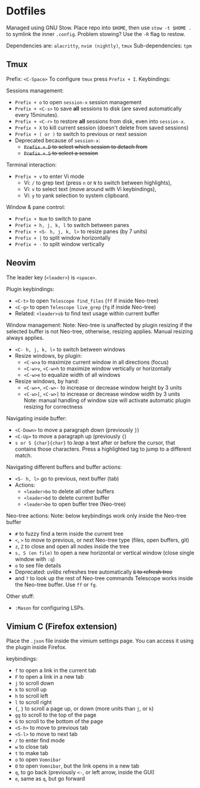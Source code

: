 # Dotfiles

Managed using GNU Stow.
Place repo into `$HOME`, then use `stow -t $HOME .` to symlink the inner `.config`.
Problem stowing? Use the `-R` flag to restow.

Dependencies are: `alacritty`, `nvim (nightly)`, `tmux`
Sub-dependencies: `tpm`

## Tmux

Prefix: `<C-Space>`
To configure `tmux` press `Prefix + I`.
Keybindings:

Sessions management:

- `Prefix + o` to open `session-x` session management
- `Prefix + <C-s>` to save **all** sessions to disk (are saved automatically every 15minutes).
- `Prefix + <C-r>` to restore **all** sessions from disk, even into `session-x`.
- `Prefix + X` to kill current session (doesn't delete from saved sessions)
- `Prefix + ( or )` to switch to previous or next session
- Deprecated because of `session-x`:
  - ~~`Prefix + D` to select which session to detach from~~
  - ~~`Prefix + S` to select a session~~

Terminal interaction:

- `Prefix + v` to enter Vi mode
  - Vi: `/` to grep text (press `n` or `N` to switch between highlights),
  - Vi: `v` to select text (move around with Vi keybindings),
  - Vi: `y` to yank selection to system clipboard.

Window & pane control:

- `Prefix + Num` to switch to pane
- `Prefix + h, j, k, l` to switch between panes
- `Prefix + <S- h, j, k, l>` to resize panes (by 7 units)
- `Prefix + |` to split window horizontally
- `Prefix + -` to split window vertically

## Neovim

The leader key (`<leader>`) is `<space>`.

Plugin keybindings:

- `<C-t>` to open `Telescope find_files` (`ff` if inside Neo-tree)
- `<C-g>` to open `Telescope live_grep` (`fg` if inside Neo-tree)
- Related: `<leader>sb` to find text usage within current buffer

Window management:
Note: Neo-tree is unaffected by plugin resizing if the selected buffer is not Neo-tree, otherwise, resizing applies. Manual resizing always applies.

- `<C- h, j, k, l>` to switch between windows
- Resize windows, by plugin:
  - `<C-w>a` to maximize current window in all directions (focus)
  - `<C-w>v`, `<C-w>h` to maximize window vertically or horizontally
  - `<C-w>e` to equalize width of all windows
- Resize windows, by hand:
  - `<C-w>+`, `<C-w>-` to increase or decrease window height by 3 units
  - `<C-w>[`, `<C-w>]` to increase or decrease window width by 3 units
    Note: manual handling of window size will activate automatic plugin resizing for correctness

Navigating inside buffer:

- `<C-Down>` to move a paragraph down (previously `}`)
- `<C-Up>` to move a paragraph up (previously `{`)
- `s or S {char}{char}` to _leap_ a text after or before the cursor, that contains those characters. Press a highlighted tag to jump to a different match.

Navigating different buffers and buffer actions:

- `<S- h, l>` go to previous, next buffer (tab)
- Actions:
  - `<leader>bo` to delete all other buffers
  - `<leader>bd` to delete current buffer
  - `<leader>be` to open buffer tree (Neo-tree)

Neo-tree actions:
Note: below keybindings work only inside the Neo-tree buffer

- `#` to fuzzy find a term inside the current tree
- `<`, `>` to move to previous, or next Neo-tree type (files, open buffers, git)
- `z`, `Z` to close and open all nodes inside the tree
- `s, S (on file)` to open a new horizontal or vertical window (close single window with `:q`)
- `o` to see file details
- Deprecated: _uvlibs_ refreshes tree automatically ~~`R` to refresh tree~~
- and `?` to look up the rest of Neo-tree commands
  Telescope works inside the Neo-tree buffer. Use `ff` or `fg`.

Other stuff:

- `:Mason` for configuring LSPs.

## Vimium C (Firefox extension)

Place the `.json` file inside the vimium settings page.
You can access it using the plugin inside Firefox.

keybindings:

- `f` to open a link in the current tab
- `F` to open a link in a new tab
- `j` to scroll down
- `k` to scroll up
- `h` to scroll left
- `l` to scroll right
- `{`, `}` to scroll a page up, or down (more units than `j`, or `k`)
- `gg` to scroll to the top of the page
- `G` to scroll to the bottom of the page
- `<S-h>` to move to previous tab
- `<S-l>` to move to next tab
- `/` to enter find mode
- `w` to close tab
- `t` to make tab
- `o` to open `Vomnibar`
- `O` to open `Vomnibar`, but the link opens in a new tab
- `q`, to go back (previously `<-`, or left arrow, inside the GUI)
- `e`, same as `q`, but go forward
